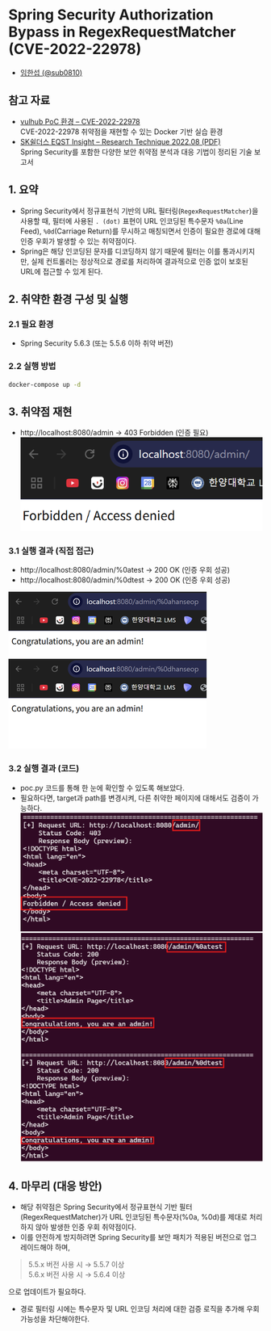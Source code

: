 # Spring Security Authorization Bypass in RegexRequestMatcher (CVE-2022-22978)
- [임한섭 (@sub0810)](https://github.com/sub0810)


## 참고 자료
- [vulhub PoC 환경 – CVE-2022-22978](https://github.com/vulhub/vulhub/tree/master/spring/CVE-2022-22978)  
  CVE-2022-22978 취약점을 재현할 수 있는 Docker 기반 실습 환경
- [SK쉴더스 EQST Insight – Research Technique 2022.08 (PDF)](https://www.skshieldus.com/download/files/download.do?o_fname=EQST%20insight_Research%20Technique_202208.pdf&r_fname=20220818113152277.pdf)  
  Spring Security를 포함한 다양한 보안 취약점 분석과 대응 기법이 정리된 기술 보고서

## 1. 요약
- Spring Security에서 정규표현식 기반의 URL 필터링(`RegexRequestMatcher`)을 사용할 때, 필터에 사용된 `. (dot)` 표현이 URL 인코딩된 특수문자 `%0a`(Line Feed), `%0d`(Carriage Return)를 무시하고 매칭되면서 인증이 필요한 경로에 대해 인증 우회가 발생할 수 있는 취약점이다.
- Spring은 해당 인코딩된 문자를 디코딩하지 않기 때문에 필터는 이를 통과시키지만, 실제 컨트롤러는 정상적으로 경로를 처리하여 결과적으로 인증 없이 보호된 URL에 접근할 수 있게 된다.

## 2. 취약한 환경 구성 및 실행
### 2.1 필요 환경
- Spring Security 5.6.3 (또는 5.5.6 이하 취약 버전)
### 2.2 실행 방법
```bash
docker-compose up -d
```

## 3. 취약점 재현
- http://localhost:8080/admin → 403 Forbidden (인증 필요)
![](./forbidden.png)
### 3.1 실행 결과 (직접 접근)
- http://localhost:8080/admin/%0atest → 200 OK (인증 우회 성공)
- http://localhost:8080/admin/%0dtest → 200 OK (인증 우회 성공)

![](./bypassed.png)
### 3.2 실행 결과 (코드)
- poc.py 코드를 통해 한 눈에 확인할 수 있도록 해보았다.
- 필요하다면, target과 path를 변경시켜, 다른 취약한 페이지에 대해서도 검증이 가능하다.
![](./forbidden_checked_by_code.png)
![](./bypassed_checked_by_code.png)

## 4. 마무리 (대응 방안)
- 해당 취약점은 Spring Security에서 정규표현식 기반 필터(RegexRequestMatcher)가 URL 인코딩된 특수문자(%0a, %0d)를 제대로 처리하지 않아 발생한 인증 우회 취약점이다.
- 이를 안전하게 방지하려면 Spring Security를 보안 패치가 적용된 버전으로 업그레이드해야 하며, 
> 5.5.x 버전 사용 시 → 5.5.7 이상  
> 5.6.x 버전 사용 시 → 5.6.4 이상

으로 업데이트가 필요하다.
- 경로 필터링 시에는 특수문자 및 URL 인코딩 처리에 대한 검증 로직을 추가해 우회 가능성을 차단해야한다.

